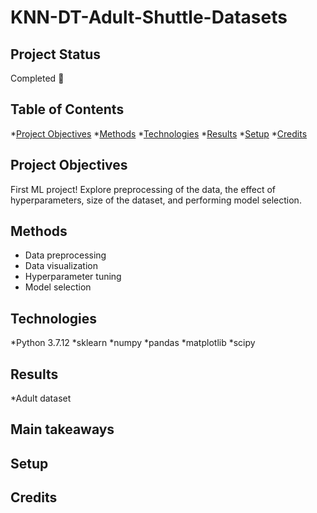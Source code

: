 # KNN-DT-Adult-Shuttle-Datasets

## Project Status

Completed 🙌

## Table of Contents

*[Project Objectives](#objectives)
*[Methods](#methods)
*[Technologies](#tech)
*[Results](#results)
*[Setup](#setup)
*[Credits](#cred)

<a name="objectives"></a>
<a name="methods"></a>
<a name="tech"></a>
<a name="results"></a>
<a name="setup"></a>
<a name="cred"></a>

## Project Objectives
First ML project!
Explore preprocessing of the data, the effect of hyperparameters, size of the dataset, and performing model selection.

## Methods
* Data preprocessing
* Data visualization
* Hyperparameter tuning
* Model selection

## Technologies
*Python 3.7.12
*sklearn
*numpy
*pandas
*matplotlib
*scipy

## Results
*Adult dataset

## Main takeaways
## Setup
## Credits

